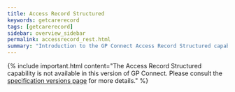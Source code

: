 ```yaml
---
title: Access Record Structured
keywords: getcarerecord
tags: [getcarerecord]
sidebar: overview_sidebar
permalink: accessrecord_rest.html
summary: "Introduction to the GP Connect Access Record Structured capability"
---
```


{% include important.html content="The Access Record Structured capability is not available in this version of GP Connect. Please consult the [specification versions page](https://developer.nhs.uk/gp-connect-specification-versions/) for more details." %}
